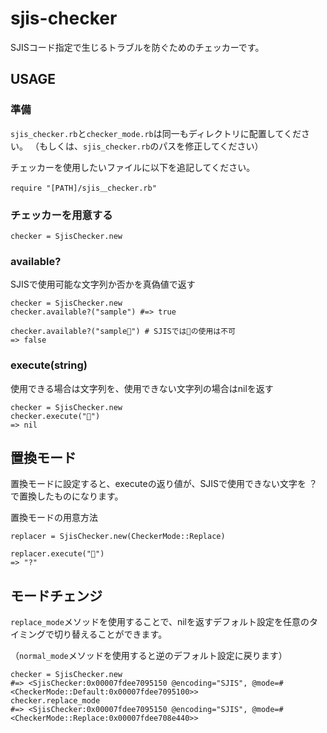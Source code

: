 # sjis-checker
SJISコード指定で生じるトラブルを防ぐためのチェッカーです。
 

## USAGE

### 準備
`sjis_checker.rb`と`checker_mode.rb`は同一もディレクトリに配置してください。
（もしくは、`sjis_checker.rb`のパスを修正してください）


チェッカーを使用したいファイルに以下を追記してください。

```
require "[PATH]/sjis＿checker.rb"
```


### チェッカーを用意する
```
checker = SjisChecker.new
```

### available?
SJISで使用可能な文字列か否かを真偽値で返す

```ruby:
checker = SjisChecker.new
checker.available?("sample") #=> true

checker.available?("sample🌟") # SJISでは🌟の使用は不可
=> false
```

### execute(string)
使用できる場合は文字列を、使用できない文字列の場合はnilを返す

```ruby:
checker = SjisChecker.new
checker.execute("🌟")
=> nil
```

## 置換モード

置換モードに設定すると、executeの返り値が、SJISで使用できない文字を ？ で置換したものになります。


置換モードの用意方法

```
replacer = SjisChecker.new(CheckerMode::Replace)
```

```
replacer.execute("🌟")
=> "?"
```

## モードチェンジ

`replace_mode`メソッドを使用することで、nilを返すデフォルト設定を任意のタイミングで切り替えることができます。

（`normal_mode`メソッドを使用すると逆のデフォルト設定に戻ります）

```
checker = SjisChecker.new
#=> <SjisChecker:0x00007fdee7095150 @encoding="SJIS", @mode=#<CheckerMode::Default:0x00007fdee7095100>>
checker.replace_mode 
#=> <SjisChecker:0x00007fdee7095150 @encoding="SJIS", @mode=#<CheckerMode::Replace:0x00007fdee708e440>>
```


